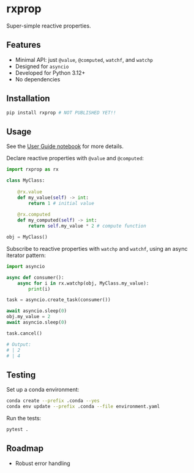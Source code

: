 # rxprop
Super-simple reactive properties.


## Features
- Minimal API: just `@value`, `@computed`, `watchf`, and `watchp`
- Designed for `asyncio`
- Developed for Python 3.12+
- No dependencies


## Installation

```bash
pip install rxprop # NOT PUBLISHED YET!!
```


## Usage

See the [User Guide notebook](Samples/UserGuide.ipynb) for more details.

Declare reactive properties with `@value` and `@computed`:

```python
import rxprop as rx

class MyClass:
    
    @rx.value
    def my_value(self) -> int:
        return 1 # initial value
    
    @rx.computed
    def my_computed(self) -> int:
        return self.my_value * 2 # compute function

obj = MyClass()
```

Subscribe to reactive properties with `watchp` and `watchf`, using an async iterator pattern:

```python
import asyncio

async def consumer():
    async for i in rx.watchp(obj, MyClass.my_value):
        print(i)

task = asyncio.create_task(consumer())

await asyncio.sleep(0)
obj.my_value = 2
await asyncio.sleep(0)

task.cancel()

# Output:
# | 2
# | 4
```


## Testing

Set up a conda environment:

```bash
conda create --prefix .conda --yes
conda env update --prefix .conda --file environment.yaml
```

Run the tests:

```bash
pytest .
```

## Roadmap

- Robust error handling
